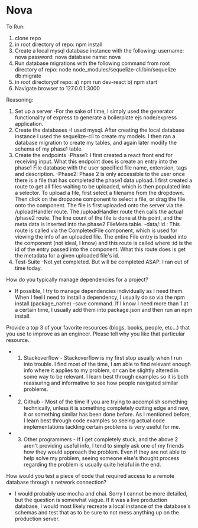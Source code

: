 # Nova

To Run:
1) clone repo
2) in root directory of repo: npm install
3) Create a local mysql database instance with the following:
	username: nova
	password: nova
	database name: nova
4) Run database migrations with the following command from root directory of repo:
	node node_modules/sequelize-cli/bin/sequelize db:migrate
5) in root directoryof repo:
	a) npm run dev-react
	b) npm start
6) Navigate browser to 127.0.0.1:3000

Reasoning:
1) Set up a server
	-For the sake of time, I simply used the generator functionality of express to generate a boilerplate ejs node/express application.
2) Create the databases
	-I used mysql. After creating the local database instance I used the sequelize-cli to create my models. I then ran a database migration to create my tables, and again later modify the schema of my phase1 table. 
3) Create the endpoints
	-Phase1: I first created a react front end for receiving input. What this endpoint does is create an entry into the phase1 File database with the user specified file name, extension, tags and description.
	-Phase2: Phase 2 is only accessible to the user once there is a file that has completed the phase1 data upload. I first created a route to get all files waiting to be uploaded, which is then populated into a selector. To upload a file, first select a filename from the dropdown. Then click on the dropzone component to select a file, or drag the file onto the component. The file is first uploaded onto the server via the /uploadHandler route. The /uploadHandler route then calls the actual /phase2 route. The line count of the file is done at this point, and the meta data is inserted into the phase2 FileMeta table.
	-data/:id : This route is called via the CompletedFile component, which is used for viewing the info of an uploaded file. The entire File entry is loaded into the component (not ideal, I know) and this route is called where :id is the id of the entry passed into the component. What this route does is get the metadata for a given uploaded file's id. 
4) Test-Suite
	-Not yet completed. But will be completed ASAP. I ran out of time today.

How do you typically manage dependencies for a project?
- If possible, I try to manage dependencies individually as I need them. When I feel I need to install a dependency, I usually do so via the npm install (package_name) -save command. If I know I need more than 1 at a certain time, I usually add them into package.json and then run an npm install.

Provide a top 3 of your favorite resources (blogs, books, people, etc...) that you use to improve as an engineer. Please tell why you like that particular resource.
- 1) Stackoverflow - Stackoverflow is my first stop usually when I run into trouble. I find most of the time, I am able to find relevant enough info where it applies to my problem, or can be slightly altered in some way to be relevant. I learn best through examples so it is both reassuring and informative to see how people navigated similar problems.
- 2) Github - Most of the time if you are trying to accomplish something technically, unless it is something completely cutting edge and new, it or something similar has been done before. As I mentioned before, I learn best through code examples so seeing actual code implementations tackling certain problems is very useful for me.
- 3) Other programmers - If I get completely stuck, and the above 2 aren't providing useful info, I tend to simply ask one of my friends how they would approach the problem. Even if they are not able to help solve my problem, seeing someone else's thought process regarding the problem is usually quite helpful in the end.

How would you test a piece of code that required access to a remote database through a network connection?
- I would probably use mocha and chai. Sorry I cannot be more detailed, but the question is somewhat vague. If it was a live production database, I would most likely recreate a local instance of the database's schemas and test that as to be sure to not mess anything up on the production server. 